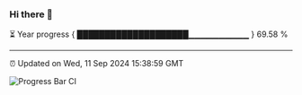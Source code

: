 ### Hi there 👋

⏳ Year progress { ████████████████████▁▁▁▁▁▁▁▁▁▁ } 69.58 %

---

⏰ Updated on Wed, 11 Sep 2024 15:38:59 GMT

![Progress Bar CI](https://github.com/IshwaranRudhara/GIT-ACTION/workflows/Progress%20Bar%20CI/badge.svg)
